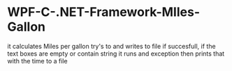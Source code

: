 # WPF-C-.NET-Framework-MIles-Gallon
it calculates Miles per gallon try's to and writes to file if succesfull, if the text boxes are empty or contain string it runs and exception then prints that with the time to a file
